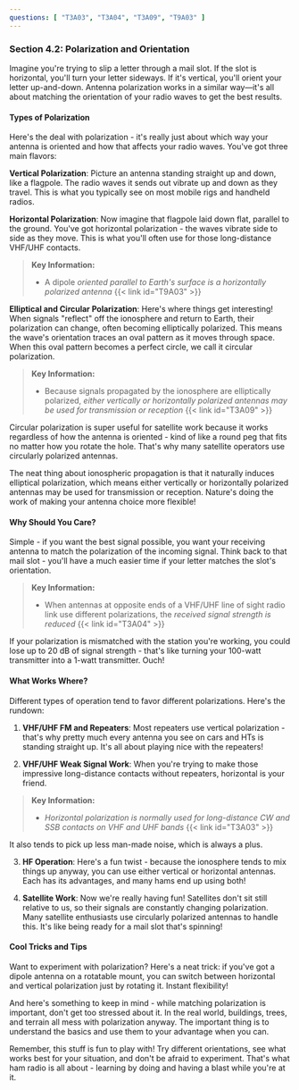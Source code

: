 ```yaml
---
questions: [ "T3A03", "T3A04", "T3A09", "T9A03" ]
---
```


### Section 4.2: Polarization and Orientation

Imagine you're trying to slip a letter through a mail slot. If the slot is horizontal, you'll turn your letter sideways. If it's vertical, you'll orient your letter up-and-down. Antenna polarization works in a similar way—it's all about matching the orientation of your radio waves to get the best results.

#### Types of Polarization

Here's the deal with polarization - it's really just about which way your antenna is oriented and how that affects your radio waves. You've got three main flavors:

**Vertical Polarization**: 
Picture an antenna standing straight up and down, like a flagpole. The radio waves it sends out vibrate up and down as they travel. This is what you typically see on most mobile rigs and handheld radios.

**Horizontal Polarization**: 
Now imagine that flagpole laid down flat, parallel to the ground. You've got horizontal polarization - the waves vibrate side to side as they move. This is what you'll often use for those long-distance VHF/UHF contacts.

> **Key Information:**
> - A dipole *oriented parallel to Earth's surface is a horizontally polarized antenna* {{< link id="T9A03" >}}

**Elliptical and Circular Polarization**:
Here's where things get interesting! When signals "reflect" off the ionosphere and return to Earth, their polarization can change, often becoming elliptically polarized. This means the wave's orientation traces an oval pattern as it moves through space. When this oval pattern becomes a perfect circle, we call it circular polarization.

> **Key Information:**
> - Because signals propagated by the ionosphere are elliptically polarized, *either vertically or horizontally polarized antennas may be used for transmission or reception* {{< link id="T3A09" >}}

Circular polarization is super useful for satellite work because it works regardless of how the antenna is oriented - kind of like a round peg that fits no matter how you rotate the hole. That's why many satellite operators use circularly polarized antennas.

The neat thing about ionospheric propagation is that it naturally induces elliptical polarization, which means either vertically or horizontally polarized antennas may be used for transmission or reception. Nature's doing the work of making your antenna choice more flexible!

#### Why Should You Care?

Simple - if you want the best signal possible, you want your receiving antenna to match the polarization of the incoming signal. Think back to that mail slot - you'll have a much easier time if your letter matches the slot's orientation.

> **Key Information:**
> - When antennas at opposite ends of a VHF/UHF line of sight radio link use different polarizations, the *received signal strength is reduced* {{< link id="T3A04" >}}

If your polarization is mismatched with the station you're working, you could lose up to 20 dB of signal strength - that's like turning your 100-watt transmitter into a 1-watt transmitter. Ouch!

#### What Works Where?

Different types of operation tend to favor different polarizations. Here's the rundown:

1. **VHF/UHF FM and Repeaters**: 
Most repeaters use vertical polarization - that's why pretty much every antenna you see on cars and HTs is standing straight up. It's all about playing nice with the repeaters!

2. **VHF/UHF Weak Signal Work**: 
When you're trying to make those impressive long-distance contacts without repeaters, horizontal is your friend.

> **Key Information:**
> - *Horizontal polarization is normally used for long-distance CW and SSB contacts on VHF and UHF bands* {{< link id="T3A03" >}}

It also tends to pick up less man-made noise, which is always a plus.

3. **HF Operation**: 
Here's a fun twist - because the ionosphere tends to mix things up anyway, you can use either vertical or horizontal antennas. Each has its advantages, and many hams end up using both!

4. **Satellite Work**:
Now we're really having fun! Satellites don't sit still relative to us, so their signals are constantly changing polarization. Many satellite enthusiasts use circularly polarized antennas to handle this. It's like being ready for a mail slot that's spinning!

#### Cool Tricks and Tips

Want to experiment with polarization? Here's a neat trick: if you've got a dipole antenna on a rotatable mount, you can switch between horizontal and vertical polarization just by rotating it. Instant flexibility!

And here's something to keep in mind - while matching polarization is important, don't get too stressed about it. In the real world, buildings, trees, and terrain all mess with polarization anyway. The important thing is to understand the basics and use them to your advantage when you can.

Remember, this stuff is fun to play with! Try different orientations, see what works best for your situation, and don't be afraid to experiment. That's what ham radio is all about - learning by doing and having a blast while you're at it.
